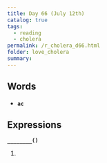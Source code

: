 ```yaml
---
title: Day 66 (July 12th)
catalog: true
tags: 
  - reading
  - cholera
permalink: /r_cholera_d66.html
folder: love_cholera
summary: 
---
```


## Words

-   <b data-toggle="tooltip" data-original-title="{{site.data.glossary.ac}}">`ac`</b>



## Expressions

<b data-toggle="tooltip" data-original-title="{{site.data.answers.66_a}}">`________()`</b>

1.  